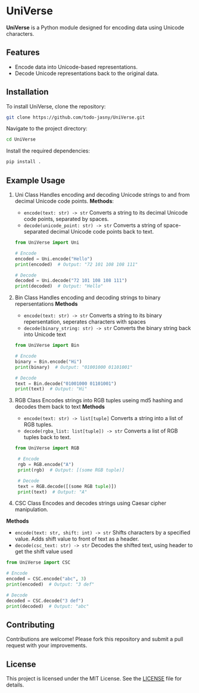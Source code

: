 
# UniVerse

**UniVerse** is a Python module designed for encoding data using Unicode characters.

## Features

- Encode data into Unicode-based representations.
- Decode Unicode representations back to the original data.

## Installation

To install UniVerse, clone the repository:

```bash
git clone https://github.com/todo-jasny/UniVerse.git
```

Navigate to the project directory:

```bash
cd UniVerse
```

Install the required dependencies:

```bash
pip install .
```

## Example Usage

1. Uni Class
   Handles encoding and decoding Unicode strings to and from decimal Unicode code points.
   **Methods**:
   * `encode(text: str) -> str`
     Converts a string to its decimal Unicode code points, separated by spaces.
   * `decode(unicode_point: str) -> str`
     Converts a string of space-separated decimal Unicode code points back to text.

    ```python
    from UniVerse import Uni

    # Encode
    encoded = Uni.encode("Hello")
    print(encoded)  # Output: "72 101 108 108 111"

    # Decode
    decoded = Uni.decode("72 101 108 108 111")
    print(decoded)  # Output: "Hello"
    ```

2. Bin Class
   Handles encoding and decoding strings to binary repersentations
   **Methods**
   * `encode(text: str) -> str`
     Converts a string to its binary repersentation, seperates characters with spaces
   * `decode(binary_string: str) -> str`
     Converts the binary string back into Unicode text

    ```python
    from UniVerse import Bin

    # Encode
    binary = Bin.encode("Hi")
    print(binary)  # Output: "01001000 01101001"

    # Decode
    text = Bin.decode("01001000 01101001")
    print(text)  # Output: "Hi"
    ```

3. RGB Class
   Encodes strings into RGB tuples useing md5 hashing and decodes them back to text
   **Methods**
   * `encode(text: str) -> list[tuple]`
     Converts a string into a list of RGB tuples.
   * `decode(rgba_list: list[tuple]) -> str`
     Converts a list of RGB tuples back to text.

   ```python
   from UniVerse import RGB

    # Encode
    rgb = RGB.encode("A")
    print(rgb)  # Output: [(some RGB tuple)]

    # Decode
    text = RGB.decode([(some RGB tuple)])
    print(text)  # Output: "A"
   ```

4. CSC Class
Encodes and decodes strings using Caesar cipher manipulation.

**Methods**
  * `encode(text: str, shift: int) -> str`
   Shifts characters by a specified value. Adds shift value to front of text as a header.
  * `decode(csc_text: str) -> str`
  Decodes the shifted text, using header to get the shift value used

```python
from UniVerse import CSC

# Encode
encoded = CSC.encode("abc", 3)
print(encoded)  # Output: "3 def"

# Decode
decoded = CSC.decode("3 def")
print(decoded)  # Output: "abc"

```


## Contributing

Contributions are welcome! Please fork this repository and submit a pull request with your improvements.

## License

This project is licensed under the MIT License. See the [LICENSE](LICENSE) file for details.
